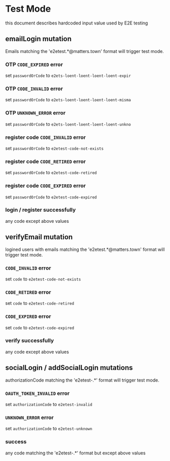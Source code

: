 # Test Mode

this document describes hardcoded input value used by E2E testing

## emailLogin mutation

Emails matching the 'e2etest.*@matters.town' format will trigger test mode.

### OTP `CODE_EXPIRED` error

set `passwordOrCode` to `e2ets-loent-loent-loent-loent-expir`

### OTP `CODE_INVALID` error

set `passwordOrCode` to `e2ets-loent-loent-loent-loent-misma`

### OTP `UNKNOWN_ERROR` error

set `passwordOrCode` to `e2ets-loent-loent-loent-loent-unkno`

### register code `CODE_INVALID` error

set `passwordOrCode` to `e2etest-code-not-exists`

### register code `CODE_RETIRED` error

set `passwordOrCode` to `e2etest-code-retired`

### register code `CODE_EXPIRED` error

set `passwordOrCode` to `e2etest-code-expired`

### login / register successfully

any code except above values


## verifyEmail mutation

logined users with emails matching the 'e2etest.*@matters.town' format will trigger test mode.

### `CODE_INVALID` error

set `code` to `e2etest-code-not-exists`

### `CODE_RETIRED` error

set `code` to `e2etest-code-retired`

### `CODE_EXPIRED` error

set `code` to `e2etest-code-expired`

### verify successfully

any code except above values


## socialLogin / addSocialLogin mutations

authorizationCode matching the 'e2etest-.*' format will trigger test mode.

### `OAUTH_TOKEN_INVALID` error

set `authorizationCode` to `e2etest-invalid`

### `UNKNOWN_ERROR` error

set `authorizationCode` to `e2etest-unknown`

### success

any code matching the 'e2etest-.*' format but except above values
